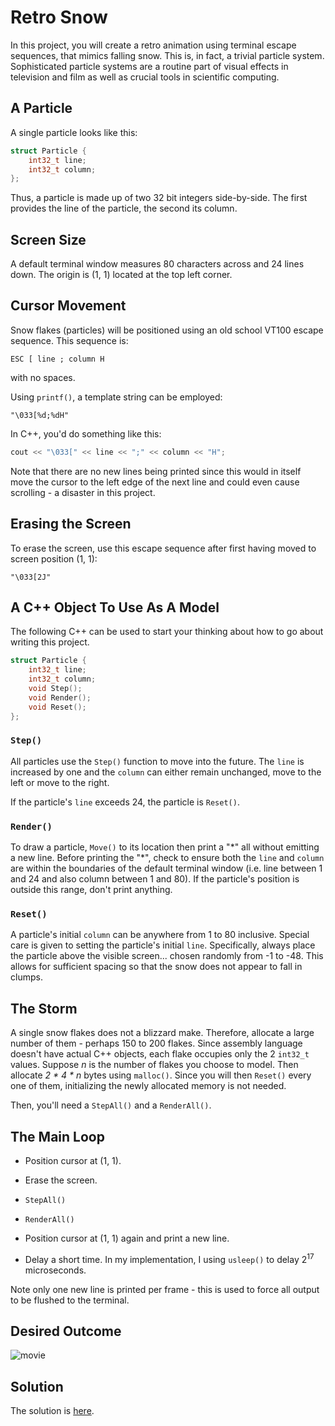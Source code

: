 # Retro Snow

In this project, you will create a retro animation using terminal escape
sequences, that mimics falling snow. This is, in fact, a trivial
particle system. Sophisticated particle systems are a routine part of
visual effects in television and film as well as crucial tools in
scientific computing.

## A Particle

A single particle looks like this:

```c++
struct Particle {
    int32_t line;
    int32_t column;
};
```

Thus, a particle is made up of two 32 bit integers side-by-side. The
first provides the line of the particle, the second its column.

## Screen Size

A default terminal window measures 80 characters across and 24 lines
down. The origin is (1, 1) located at the top left corner.

## Cursor Movement

Snow flakes (particles) will be positioned using an old school VT100
escape sequence. This sequence is:

```text
ESC [ line ; column H
```

with no spaces.

Using `printf()`, a template string can be employed:

```text
"\033[%d;%dH"
```

In C++, you'd do something like this:

```c++
cout << "\033[" << line << ";" << column << "H";
```

Note that there are no new lines being printed since this would in
itself move the cursor to the left edge of the next line and could
even cause scrolling - a disaster in this project.

## Erasing the Screen

To erase the screen, use this escape sequence after first having moved
to screen position (1, 1):

```text
"\033[2J"
```

## A C++ Object To Use As A Model

The following C++ can be used to start your thinking about how to go
about writing this project.

```c++
struct Particle {
    int32_t line;
    int32_t column;
    void Step();
    void Render();
    void Reset();
};
```

### `Step()`

All particles use the `Step()` function to move into the future. The
`line` is increased by one and the `column` can either remain unchanged,
move to the left or move to the right.

If the particle's `line` exceeds 24, the particle is `Reset()`.

### `Render()`

To draw a particle, `Move()` to its location then print a "\*" all
without emitting a new line. Before printing the "\*", check to ensure
both the `line` and `column` are within the boundaries of the default
terminal window (i.e. line between 1  and 24 and also column
between 1 and 80).
If the particle's position is outside this range, don't print anything.

### `Reset()`

A particle's initial `column` can be anywhere from 1 to 80 inclusive.
Special care is given to setting the particle's initial `line`.
Specifically, always place the particle above the visible screen...
chosen randomly from -1 to -48. This allows for sufficient spacing so
that the snow does not appear to fall in clumps.

## The Storm

A single snow flakes does not a blizzard make. Therefore, allocate a
large number of them - perhaps 150 to 200 flakes. Since assembly
language doesn't have actual C++ objects, each flake occupies only
the 2 `int32_t` values. Suppose *n* is the number of flakes you choose
to model. Then allocate *2 \* 4 \* n* bytes using `malloc()`. Since
you will then `Reset()` every one of them, initializing the newly
allocated memory is not needed.

Then, you'll need a `StepAll()` and a `RenderAll()`.

## The Main Loop

* Position cursor at (1, 1).

* Erase the screen.

* `StepAll()`

* `RenderAll()`

* Position cursor at (1, 1) again and print a new line.

* Delay a short time. In my implementation, I using `usleep()` to delay
2<sup>17</sup> microseconds.

Note only one new line is printed per frame - this is used to force all
output to be flushed to the terminal.

## Desired Outcome

![movie](./snow.gif)

## Solution

The solution is [here](./main.s).
